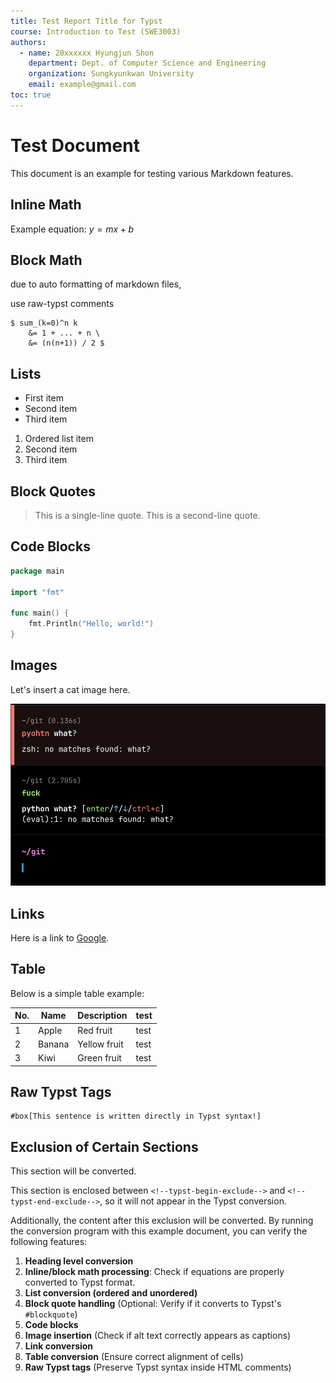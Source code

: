 ```yaml
---
title: Test Report Title for Typst
course: Introduction to Test (SWE3003)
authors:
  - name: 20xxxxxx Hyungjun Shon
    department: Dept. of Computer Science and Engineering
    organization: Sungkyunkwan University
    email: example@gmail.com
toc: true
---
```


# Test Document

This document is an example for testing various Markdown features.

## Inline Math

Example equation: $y = m x + b$

## Block Math

due to auto formatting of markdown files,

use raw-typst comments

<!--raw-typst-->

```typ
$ sum_(k=0)^n k
    &= 1 + ... + n \
    &= (n(n+1)) / 2 $
```

## Lists

- First item
- Second item
- Third item

1. Ordered list item
2. Second item
3. Third item

## Block Quotes

> This is a single-line quote.
> This is a second-line quote.

## Code Blocks

```go
package main

import "fmt"

func main() {
    fmt.Println("Hello, world!")
}
```

## Images

Let's insert a cat image here.

<!--typst-image
label: test-label
-->

![Cat](./cat.png)

## Links

Here is a link to [Google](https://www.google.com).

## Table

Below is a simple table example:

<!--typst-table
caption: This is an example of a table caption
placement: none
label: mytable
-->

| No. | Name   | Description  | test |
| --- | ------ | ------------ | ---- |
| 1   | Apple  | Red fruit    | test |
| 2   | Banana | Yellow fruit | test |
| 3   | Kiwi   | Green fruit  | test |

## Raw Typst Tags

<!--raw-typst-->

```typ
#box[This sentence is written directly in Typst syntax!]
```

## Exclusion of Certain Sections

This section will be converted.

<!--typst-begin-exclude-->

This section is enclosed between `<!--typst-begin-exclude-->` and
`<!--typst-end-exclude-->`, so it will not appear in the Typst conversion.

<!--typst-end-exclude-->

Additionally, the content after this exclusion will be converted.
By running the conversion program with this example document, you can verify the following features:

1. **Heading level conversion**
2. **Inline/block math processing**: Check if equations are properly converted to Typst format.
3. **List conversion (ordered and unordered)**
4. **Block quote handling** (Optional: Verify if it converts to Typst's `#blockquote`)
5. **Code blocks**
6. **Image insertion** (Check if alt text correctly appears as captions)
7. **Link conversion**
8. **Table conversion** (Ensure correct alignment of cells)
9. **Raw Typst tags** (Preserve Typst syntax inside HTML comments)

